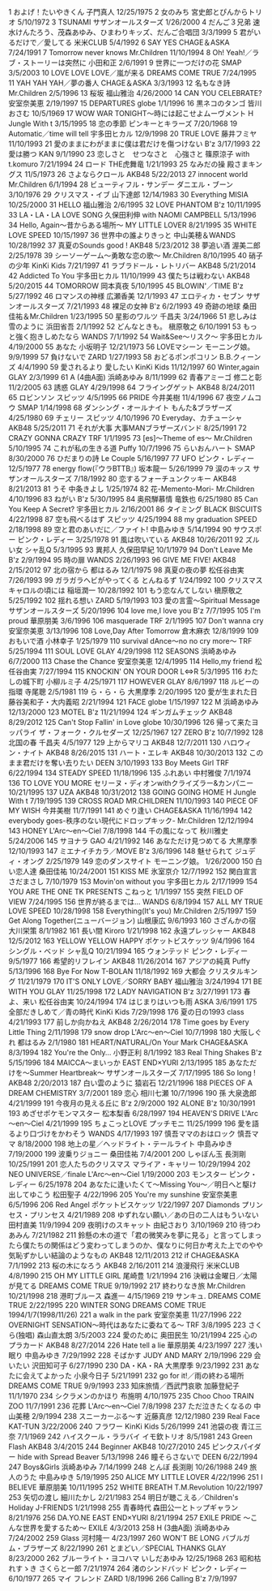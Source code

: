 1	およげ！たいやきくん	子門真人	12/25/1975
2	女のみち	宮史郎とぴんからトリオ	5/10/1972
3	TSUNAMI	サザンオールスターズ	1/26/2000
4	だんご３兄弟	速水けんたろう、茂森あゆみ、ひまわりキッズ、だんご合唱団	3/3/1999
5	君がいるだけで／愛してる	米米CLUB	5/4/1992
6	SAY YES	CHAGE＆ASKA	7/24/1991
7	Tomorrow never knows	Mr.Children	11/10/1994
8	Oh! Yeah!／ラブ・ストーリーは突然に	小田和正	2/6/1991
9	世界に一つだけの花	SMAP	3/5/2003
10	LOVE LOVE LOVE／嵐が来る	DREAMS COME TRUE	7/24/1995
11	YAH YAH YAH／夢の番人	CHAGE＆ASKA	3/3/1993
12	名もなき詩	Mr.Children	2/5/1996
13	桜坂	福山雅治	4/26/2000
14	CAN YOU CELEBRATE?	安室奈美恵	2/19/1997
15	DEPARTURES	globe	1/1/1996
16	黒ネコのタンゴ	皆川おさむ	10/5/1969
17	WOW WAR TONIGHT～時には起こせよムーヴメント	H Jungle With t	3/15/1995
18	恋の季節	ピンキーとキラーズ	7/20/1968
19	Automatic／time will tell	宇多田ヒカル	12/9/1998
20	TRUE LOVE	藤井フミヤ	11/10/1993
21	愛のままにわがままに僕は君だけを傷つけない	B'z	3/17/1993
22	愛は勝つ	KAN	9/1/1990
23	恋しさと　せつなさと　心強さと	篠原涼子 with t.komuro	7/21/1994
24	ロード	THE虎舞竜	1/21/1993
25	なみだの操	殿さまキングス	11/5/1973
26	さよならクロール	AKB48	5/22/2013
27	innocent world	Mr.Children	6/1/1994
28	ビューティフル・サンデー	ダニエル・ブーン	3/10/1976
29	クリスマス・イブ	山下達郎	12/14/1983
30	Everything	MISIA	10/25/2000
31	HELLO	福山雅治	2/6/1995
32	LOVE PHANTOM	B'z	10/11/1995
33	LA・LA・LA LOVE SONG	久保田利伸 with NAOMI CAMPBELL	5/13/1996
34	Hello, Again～昔からある場所～	MY LITTLE LOVER	8/21/1995
35	WHITE LOVE	SPEED	10/15/1997
36	世界中の誰よりきっと	中山美穂＆WANDS	10/28/1992
37	真夏のSounds good !	AKB48	5/23/2012
38	夢追い酒	渥美二郎	2/25/1978
39	シーソーゲーム～勇敢な恋の歌～	Mr.Children	8/10/1995
40	硝子の少年	KinKi Kids	7/21/1997
41	ラブラドール・レトリバー	AKB48	5/21/2014
42	Addicted To You	宇多田ヒカル	11/10/1999
43	僕たちは戦わない	AKB48	5/20/2015
44	TOMORROW	岡本真夜	5/10/1995
45	BLOWIN'／TIME	B'z	5/27/1992
46	ロマンスの神様	広瀬香美	12/1/1993
47	エロティカ・セブン	サザンオールスターズ	7/21/1993
48	裸足の女神	B'z	6/2/1993
49	奇跡の地球	桑田佳祐＆Mr.Children	1/23/1995
50	星影のワルツ	千昌夫	3/24/1966
51	悲しみは雪のように	浜田省吾	2/1/1992
52	どんなときも。	槇原敬之	6/10/1991
53	もっと強く抱きしめたなら	WANDS	7/1/1992
54	Wait&See～リスク～	宇多田ヒカル	4/19/2000
55	あなた	小坂明子	12/21/1973
56	LOVEマシーン	モーニング娘。	9/9/1999
57	負けないで	ZARD	1/27/1993
58	おどるポンポコリン	B.B.クィーンズ	4/4/1990
59	愛されるより 愛したい	KinKi Kids	11/12/1997
60	Winter,again	GLAY	2/3/1999
61	A (4曲A面)	浜崎あゆみ	8/11/1999
62	青春アミーゴ	修二と彰	11/2/2005
63	誘惑	GLAY	4/29/1998
64	フライングゲット	AKB48	8/24/2011
65	ロビンソン	スピッツ	4/5/1995
66	PRIDE	今井美樹	11/4/1996
67	夜空ノムコウ	SMAP	1/14/1998
68	ダンシング・オールナイト	もんた&ブラザーズ	4/25/1980
69	チェリー	スピッツ	4/10/1996
70	Everyday、カチューシャ	AKB48	5/25/2011
71	それが大事	大事MANブラザーズバンド	8/25/1991
72	CRAZY GONNA CRAZY	TRF	1/1/1995
73	[es]～Theme of es～	Mr.Children	5/10/1995
74	これが私の生きる道	Puffy	10/7/1996
75	らいおんハート	SMAP	8/30/2000
76	ひだまりの詩	Le Couple	5/16/1997
77	UFO	ピンク・レディー	12/5/1977
78	energy flow(『ウラBTTB』) 	坂本龍一	5/26/1999
79	涙のキッス	サザンオールスターズ	7/18/1992
80	恋するフォーチュンクッキー	AKB48	8/21/2013
81	うそ	中条きよし	1/25/1974
82	花-Memento-Mori-	Mr.Children	4/10/1996
83	ねがい	B'z	5/30/1995
84	奥飛騨慕情	竜鉄也	6/25/1980
85	Can You Keep A Secret? 	宇多田ヒカル	2/16/2001
86	タイミング	BLACK BISCUITS	4/22/1998
87	空も飛べるはず	スピッツ	4/25/1994
88	my graduation	SPEED	2/18/1998
89	空と君のあいだに／ファイト!	中島みゆき	5/14/1994
90	サウスポー	ピンク・レディー	3/25/1978
91	風は吹いている	AKB48	10/26/2011
92	ズルい女 	シャ乱Q	5/3/1995
93	異邦人	久保田早紀	10/1/1979
94	Don't Leave Me	B'z	2/9/1994
95	時の扉	WANDS	2/26/1993
96	GIVE ME FIVE!	AKB48	2/15/2012
97	北の宿から	都はるみ	12/1/1975
98	真夏の夜の夢	松任谷由実	7/26/1993
99	ガラガラヘビがやってくる	とんねるず	1/24/1992
100	クリスマスキャロルの頃には	稲垣潤一	10/28/1992
101	もう恋なんてしない	槇原敬之	5/25/1992
102	揺れる想い	ZARD	5/19/1993
103	愛の言霊～Spiritual Message	サザンオールスターズ	5/20/1996
104	love me,I love you	B'z	7/7/1995
105	I'm proud	華原朋美	3/6/1996
106	masquerade	TRF	2/1/1995
107	Don't wanna cry	安室奈美恵	3/13/1996
108	Love,Day After Tomorrow	倉木麻衣	12/8/1999
109	おもいで酒	小林幸子	1/25/1979
110	survival dAnce～no no cry more～	TRF	5/25/1994
111	SOUL LOVE	GLAY	4/29/1998
112	SEASONS	浜崎あゆみ	6/7/2000
113	Chase the Chance	安室奈美恵	12/4/1995
114	Hello,my friend	松任谷由実	7/27/1994
115	KNOCKIN' ON YOUR DOOR	L⇔R	5/3/1995
116	わたしの城下町	小柳ルミ子	4/25/1971
117	HOWEVER	GLAY	8/6/1997
118	ルビーの指環 	寺尾聰	2/5/1981
119	ら・ら・ら	大黒摩季	2/20/1995
120	愛が生まれた日	藤谷美和子・大内義昭	2/21/1994
121	FACE 	globe	1/15/1997
122	M	浜崎あゆみ	12/13/2000
123	MOTEL	B'z	11/21/1994
124	ギンガムチェック	AKB48	8/29/2012
125	Can't Stop Fallin' in Love 	globe	10/30/1996
126	帰って来たヨッパライ	ザ・フォーク・クルセダーズ	12/25/1967
127	ZERO	B'z	10/7/1992
128	北国の春	千昌夫	4/5/1977
129	上からマリコ	AKB48	12/7/2011
130	ハロウィン・ナイト	AKB48	8/26/2015
131	ハート・エレキ	AKB48	10/30/2013
132	このまま君だけを奪い去りたい	DEEN	3/10/1993
133	Boy Meets Girl	TRF	6/22/1994
134	STEADY	SPEED	11/18/1996
135	ふれあい	中村雅俊	7/1/1974
136	TO LOVE YOU MORE	セリーヌ・ディオンwithクライズラー&カンパニー	10/21/1995
137	UZA	AKB48	10/31/2012
138	GOING GOING HOME	H Jungle With t	7/19/1995
139	CROSS ROAD	MR.CHILDREN	11/10/1993
140	PIECE OF MY WISH	今井美樹	11/7/1991
141	めぐり逢い 	CHAGE&ASKA	11/16/1994
142	everybody goes-秩序のない現代にドロップキック-	Mr.Children	12/12/1994
143	HONEY	L'Arc～en～Ciel	7/8/1998
144	千の風になって	秋川雅史	5/24/2006
145	サヨナラ	GAO	4/21/1992
146	あなただけ見つめてる	大黒摩季	12/10/1993
147	ミエナイチカラ／MOVE	B'z	3/6/1996
148	魅せられて	ジュディ・オング	2/25/1979
149	恋のダンスサイト	モーニング娘。	1/26/2000
150	白い恋人達	桑田佳祐	10/24/2001
151	KISS ME 	氷室京介	12/7/1992
152	関白宣言	さだまさし	7/10/1979
153	Movin'on without you	宇多田ヒカル	2/17/1999
154	YOU ARE THE ONE	TK PRESENTS こねっと	1/1/1997
155	突然	FIELD OF VIEW 	7/24/1995
156	世界が終るまでは…	WANDS	6/8/1994
157	ALL MY TRUE LOVE	SPEED	10/28/1998
158	Everything(It's you)	Mr.Children	2/5/1997
159	Get Along Together(ニューバージョン)	山根康広	9/6/1993
160	さざんかの宿	大川栄策	8/1/1982
161	長い間	Kiroro	1/21/1998
162	永遠プレッシャー	AKB48	12/5/2012
163	YELLOW YELLOW HAPPY 	ポケットビスケッツ	9/4/1996
164	シングル・ベッド	シャ乱Q	10/21/1994
165	ウォンテッド	ピンク・レディー	9/5/1977
166	希望的リフレイン	AKB48	11/26/2014
167	アジアの純真	Puffy	5/13/1996
168	Bye For Now 	T-BOLAN	11/18/1992
169	大都会	クリスタルキング	11/21/1979
170	IT'S ONLY LOVE／SORRY BABY	福山雅治	3/24/1994
171	BE WITH YOU	GLAY	11/25/1998
172	LADY NAVIGATION 	B'z	3/27/1991
173	春よ、来い	松任谷由実	10/24/1994
174	はじまりはいつも雨	ASKA	3/6/1991
175	全部だきしめて／青の時代	KinKi Kids	7/29/1998
176	夏の日の1993	class	4/21/1993
177	前しか向かねえ	AKB48	2/26/2014
178	Time goes by	Every Little Thing	2/11/1998
179	snow drop	L'Arc～en～Ciel	10/7/1998
180	大阪しぐれ	都はるみ	2/1/1980
181	HEART/NATURAL/On Your Mark	CHAGE&ASKA	8/3/1994
182	You're the Only…	小野正利	8/1/1992
183	Real Thing Shakes	B'z	5/15/1996
184	MAICCA～まいっか	EAST END×YURI	2/13/1995
185	あなただけを～Summer Heartbreak～	サザンオールスターズ	7/17/1995
186	So long !	AKB48	2/20/2013
187	白い雲のように	猿岩石	12/21/1996
188	PIECES OF A DREAM	CHEMISTRY	3/7/2001
189	恋心 	相川七瀬	10/7/1996
190	孫	大泉逸郎	4/21/1999
191	今夜月の見える丘に	B'z	2/9/2000
192	ALONE 	B'z	10/30/1991
193	めざせポケモンマスター	松本梨香	6/28/1997
194	HEAVEN'S DRIVE	L'Arc～en～Ciel	4/21/1999
195	ちょこっとLOVE	プッチモニ	11/25/1999
196	愛を語るより口づけをかわそう	WANDS	4/17/1993
197	慎吾ママのおはロック	慎吾ママ	8/18/2000
198	地上の星／ヘッドライト・テールライト	中島みゆき	7/19/2000
199	波乗りジョニー	桑田佳祐	7/4/2001
200	しゃぼん玉	長渕剛	10/25/1991
201	恋人たちのクリスマス 	マライア・キャリー	10/29/1994
202	NEO UNIVERSE／finale 	L'Arc～en～Ciel	1/19/2000
203	モンスター 	ピンク・レディー	6/25/1978
204	あなたに逢いたくて～Missing You～／明日へと駆け出してゆこう	松田聖子	4/22/1996
205	You're my sunshine	安室奈美恵	6/5/1996
206	Red Angel	ポケットビスケッツ	1/22/1997
207	Diamonds	プリンセス・プリンセス	4/21/1989
208	ゆずれない願い／あの日の二人はもういない	田村直美	11/9/1994
209	夜明けのスキャット	由紀さおり	3/10/1969
210	待つわ	あみん	7/21/1982
211	鈴懸の木の道で「君の微笑みを夢に見る」と言ってしまったら僕たちの関係はどう変わってしまうのか、僕なりに何日か考えた上でのやや気恥ずかしい結論のようなもの	AKB48	12/11/2013
212	if	CHAGE&ASKA	7/1/1992
213	桜の木になろう	AKB48	2/16/2011
214	浪漫飛行	米米CLUB	4/8/1990
215	OH MY LITTLE GIRL	尾崎豊	1/21/1994
216	決戦は金曜日／太陽が見てる	DREAMS COME TRUE	9/19/1992
217	終わりなき旅	Mr.Children	10/21/1998
218	港町ブルース	森進一	4/15/1969
219	サンキュ.	DREAMS COME TRUE	2/22/1995
220	WINTER SONG	DREAMS COME TRUE	1994/1/7(1998/11/26)
221	a walk in the park	安室奈美恵	11/27/1996
222	OVERNIGHT SENSATION～時代はあなたに委ねてる～	TRF	3/8/1995
223	さくら(独唱)	森山直太朗	3/5/2003
224	愛のために	奥田民生	10/21/1994
225	心のプラカード	AKB48	8/27/2014
226	Hate tell a lie	華原朋美	4/23/1997
227	浅い眠り	中島みゆき	7/29/1992
228	そばかす	JUDY AND MARY	2/19/1996
229	会いたい	沢田知可子	6/27/1990
230	DA・KA・RA	大黒摩季	9/23/1992
231	あなたに会えてよかった	小泉今日子	5/21/1991
232	go for it!／雨の終わる場所	DREAMS COME TRUE	9/9/1993
233	知床旅情／西武門哀歌	加藤登紀子	11/1/1970
234	シクラメンのかほり	布施明	4/10/1975
235	Choo Choo TRAIN	ZOO	11/7/1991
236	花葬	L'Arc～en～Ciel	7/8/1998
237	ただ泣きたくなるの	中山美穂	2/9/1994
238	スニーカーぶる～す	近藤真彦	12/12/1980
239	Real Face	KAT-TUN	3/22/2006
240	フラワー	KinKi Kids	5/26/1999
241	池袋の夜	青江三奈	7/1/1969
242	ハイスクール・ララバイ	イモ欽トリオ	8/5/1981
243	Green Flash	AKB48	3/4/2015
244	Beginner	AKB48	10/27/2010
245	ピンクスパイダー	hide with Spread Beaver	5/13/1998
246	瞳そらさないで	DEEN	6/22/1994
247	Boys&Girls	浜崎あゆみ	7/14/1999
248	とんぼ	長渕剛	10/26/1988
249	旅人のうた 	中島みゆき	5/19/1995
250	ALICE	MY LITTLE LOVER	4/22/1996
251	I BELIEVE	華原朋美	10/11/1995
252	WHITE BREATH	T.M.Revolution	10/22/1997
253	矢切の渡し	細川たかし	2/21/1983
254	明日が聴こえる／Children's Holiday	J-FRIENDS	1/21/1998
255	青春時代	森田公一とトップギャラン	8/21/1976
256	DA.YO.NE	EAST END×YURI	8/21/1994
257	EXILE PRIDE ～こんな世界を愛するため～	EXILE	4/3/2013
258	H (3曲A面)	浜崎あゆみ	7/24/2002
259	Glass	河村隆一	4/23/1997
260	WON'T BE LONG	バブルガム・ブラザーズ	8/22/1990
261	とまどい／SPECIAL THANKS	GLAY	8/23/2000
262	ブルーライト・ヨコハマ	いしだあゆみ	12/25/1968
263	昭和枯れすゝき	さくらと一郎	7/21/1974
264	渚のシンドバッド	ピンク・レディー	6/10/1977
265	マイ フレンド	ZARD	1/8/1996
266	Calling	B'z	7/9/1997
